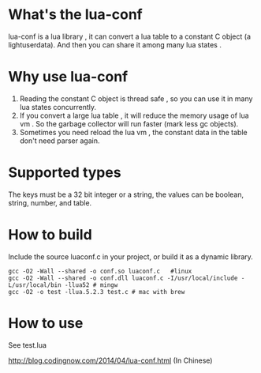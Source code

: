 What's the lua-conf
========

lua-conf is a lua library , it can convert a lua table to a constant C object (a lightuserdata). And then you can share it among many lua states .

Why use lua-conf
========

1. Reading the constant C object is thread safe , so you can use it in many lua states concurrently.
2. If you convert a large lua table , it will reduce the memory usage of lua vm . So the garbage collector will run faster (mark less gc objects).
3. Sometimes you need reload the lua vm , the constant data in the table don't need parser again.

Supported types
========

The keys must be a 32 bit integer or a string, the values can be boolean, string, number, and table.

How to build
========

Include the source luaconf.c in your project, or build it as a dynamic library. 

```
gcc -O2 -Wall --shared -o conf.so luaconf.c   #linux
gcc -O2 -Wall --shared -o conf.dll luaconf.c -I/usr/local/include -L/usr/local/bin -llua52 # mingw
gcc -O2 -o test -llua.5.2.3 test.c # mac with brew
```

How to use
========

See test.lua

http://blog.codingnow.com/2014/04/lua-conf.html  (In Chinese)
